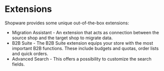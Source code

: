 # Extensions

Shopware provides some unique out-of-the-box extensions:

* Migration Assistant - An extension that acts as connection between the source shop and the target shop to migrate data.
* B2B Suite - The B2B Suite extension equips your store with the most important B2B functions. These include budgets and quotas, order lists and quick orders.
* Advanced Search - This offers a possibility to customize the search fields.
